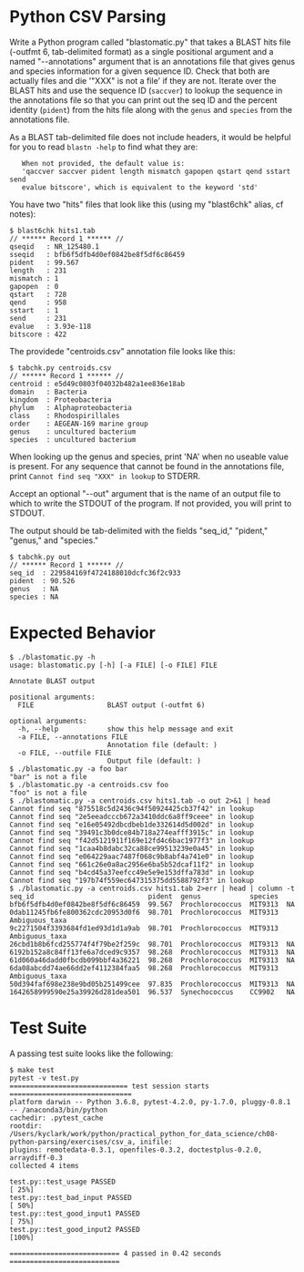 # Python CSV Parsing

Write a Python program called "blastomatic.py" that takes a BLAST hits file (-outfmt 6, tab-delimited format) as a single positional argument and a named "--annotations" argument that is an annotations file that gives genus and species information for a given sequence ID. Check that both are actually files and die '"XXX" is not a file' if they are not. Iterate over the BLAST hits and use the sequence ID (`saccver`) to lookup the sequence in the annotations file so that you can print out the seq ID and the percent identity (`pident`) from the hits file along with the `genus` and `species` from the annotations file.

As a BLAST tab-delimited file does not include headers, it would be helpful for you to read `blastn -help` to find what they are:

```
   When not provided, the default value is:
   'qaccver saccver pident length mismatch gapopen qstart qend sstart send
   evalue bitscore', which is equivalent to the keyword 'std'
```

You have two "hits" files that look like this (using my "blast6chk" alias, cf notes):

````
$ blast6chk hits1.tab
// ****** Record 1 ****** //
qseqid   : NR_125480.1
sseqid   : bfb6f5dfb4d0ef0842be8f5df6c86459
pident   : 99.567
length   : 231
mismatch : 1
gapopen  : 0
qstart   : 728
qend     : 958
sstart   : 1
send     : 231
evalue   : 3.93e-118
bitscore : 422
````

The providede "centroids.csv" annotation file looks like this:

````
$ tabchk.py centroids.csv
// ****** Record 1 ****** //
centroid : e5d49c0803f04032b482a1ee836e18ab
domain   : Bacteria
kingdom  : Proteobacteria
phylum   : Alphaproteobacteria
class    : Rhodospirillales
order    : AEGEAN-169 marine group
genus    : uncultured bacterium
species  : uncultured bacterium
````

When looking up the genus and species, print 'NA' when no useable value is present. For any sequence that cannot be found in the annotations file, print `Cannot find seq "XXX" in lookup` to STDERR.

Accept an optional "--out" argument that is the name of an output file to which to write the STDOUT of the program. If not provided, you will print to STDOUT.

The output should be tab-delimited with the fields "seq_id," "pident," "genus," and "species."

````
$ tabchk.py out
// ****** Record 1 ****** //
seq_id  : 229584169f4724188010dcfc36f2c933
pident  : 90.526
genus   : NA
species : NA
````

# Expected Behavior

```
$ ./blastomatic.py -h
usage: blastomatic.py [-h] [-a FILE] [-o FILE] FILE

Annotate BLAST output

positional arguments:
  FILE                  BLAST output (-outfmt 6)

optional arguments:
  -h, --help            show this help message and exit
  -a FILE, --annotations FILE
                        Annotation file (default: )
  -o FILE, --outfile FILE
                        Output file (default: )
$ ./blastomatic.py -a foo bar
"bar" is not a file
$ ./blastomatic.py -a centroids.csv foo
"foo" is not a file
$ ./blastomatic.py -a centroids.csv hits1.tab -o out 2>&1 | head
Cannot find seq "875518c5d2436c94f50924425cb37f42" in lookup
Cannot find seq "2e5eeadcccb672a3410ddc6a8ff9ceee" in lookup
Cannot find seq "e16e05492dbcdbeb1de332614d5d002d" in lookup
Cannot find seq "39491c3b0dce84b718a274eafff3915c" in lookup
Cannot find seq "f42d5121911f169e12fd4c6bac1977f3" in lookup
Cannot find seq "1caa4b8dabc32ca88ce99513239e0a45" in lookup
Cannot find seq "e064229aac7487f068c9b8abf4a741e0" in lookup
Cannot find seq "661c26e0a8ac2956e6ba5b52dcaf11f2" in lookup
Cannot find seq "b4cd45a37eefcc49e5e9e153dffa783d" in lookup
Cannot find seq "197b74f559ec647315375dd5588792f3" in lookup
$ ./blastomatic.py -a centroids.csv hits1.tab 2>err | head | column -t
seq_id                            pident  genus            species
bfb6f5dfb4d0ef0842be8f5df6c86459  99.567  Prochlorococcus  MIT9313  NA
0dab11245fb6fe800362cdc20953d0f6  98.701  Prochlorococcus  MIT9313  Ambiguous_taxa
9c2271504f3393684fd1ed93d1d1a9ab  98.701  Prochlorococcus  MIT9313  Ambiguous_taxa
26cbd1b8b6fcd255774f4f79be2f259c  98.701  Prochlorococcus  MIT9313  NA
6192b152a8c84ff13fe6a7dced9c9357  98.268  Prochlorococcus  MIT9313  NA
61d060a46dadd0fbcdb099bbf4a36221  98.268  Prochlorococcus  MIT9313  NA
6da08abcdd74ae66dd2ef4112384faa5  98.268  Prochlorococcus  MIT9313  Ambiguous_taxa
50d394faf698e238e9bd05b251499cee  97.835  Prochlorococcus  MIT9313  NA
1642658999590e25a39926d281dea501  96.537  Synechococcus    CC9902   NA
```

# Test Suite

A passing test suite looks like the following:

```
$ make test
pytest -v test.py
============================= test session starts ==============================
platform darwin -- Python 3.6.8, pytest-4.2.0, py-1.7.0, pluggy-0.8.1 -- /anaconda3/bin/python
cachedir: .pytest_cache
rootdir: /Users/kyclark/work/python/practical_python_for_data_science/ch08-python-parsing/exercises/csv_a, inifile:
plugins: remotedata-0.3.1, openfiles-0.3.2, doctestplus-0.2.0, arraydiff-0.3
collected 4 items

test.py::test_usage PASSED                                               [ 25%]
test.py::test_bad_input PASSED                                           [ 50%]
test.py::test_good_input1 PASSED                                         [ 75%]
test.py::test_good_input2 PASSED                                         [100%]

=========================== 4 passed in 0.42 seconds ===========================
```
